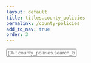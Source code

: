```yaml
---
layout: default
title: titles.county_policies
permalink: /county-policies
add_to_nav: true
order: 3
---
```

<script src="/assets/js/policies.js"></script>

<script id="js-county-policy-labels" type="application/json">
  {
    "vaccineInfo": "{% t policy.vaccine_info %}",
    "vaccineLocations": "{% t policy.vaccine_locations %}",
    "vaccineAppointments": "{% t policy.vaccine_appointments %}",
    "volunteerOpportunities": "{% t policy.volunteer_opportunities %}",
    "latestInfo": "{% t global.latest_info %}"
  }
</script>

<input
  class="js-county-filter rounded-full border border-gray-300
  hover:border-gray-400 focus:outline-none focus:border-gray-700 px-4 py-2 w-64"
  placeholder="{% t county_policies.search_by_county %}"
/>

<ul class="js-policies">

</ul>
